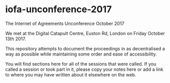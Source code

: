 # iofa-unconference-2017
The Internet of Agreements Unconference October 2017

We met at the Digital Catapult Centre, Euston Rd, London on Friday October 13th 2017.

This repository attempts to document the proceedings in as decentralised a way as possible while maintaining some order and ease of accessibility.

You will find sections here for all of the sessions that were called.  If you called a session or took part in it, please copy your notes here or add a link to where you may have written about it elsewhere on the web.
